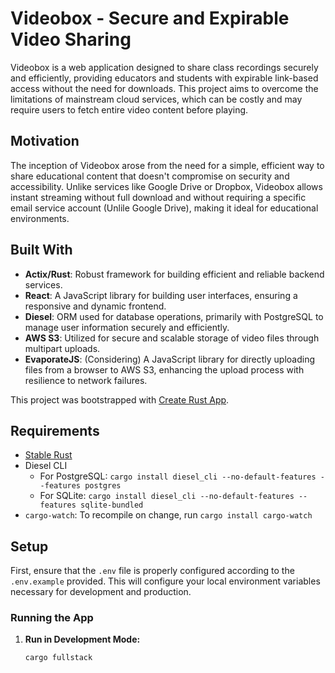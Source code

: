 # Videobox - Secure and Expirable Video Sharing

Videobox is a web application designed to share class recordings securely and efficiently, providing educators and students with expirable link-based access without the need for downloads. This project aims to overcome the limitations of mainstream cloud services, which can be costly and may require users to fetch entire video content before playing.

## Motivation

The inception of Videobox arose from the need for a simple, efficient way to share educational content that doesn't compromise on security and accessibility. Unlike services like Google Drive or Dropbox, Videobox allows instant streaming without full download and without requiring a specific email service account (Unlile Google Drive), making it ideal for educational environments.

## Built With

- **Actix/Rust**: Robust framework for building efficient and reliable backend services.
- **React**: A JavaScript library for building user interfaces, ensuring a responsive and dynamic frontend.
- **Diesel**: ORM used for database operations, primarily with PostgreSQL to manage user information securely and efficiently.
- **AWS S3**: Utilized for secure and scalable storage of video files through multipart uploads.
- **EvaporateJS**: (Considering) A JavaScript library for directly uploading files from a browser to AWS S3, enhancing the upload process with resilience to network failures.

This project was bootstrapped with [Create Rust App](https://github.com/wulf/create-rust-app).

## Requirements

- [Stable Rust](https://www.rust-lang.org/tools/install)
- Diesel CLI
  - For PostgreSQL: `cargo install diesel_cli --no-default-features --features postgres`
  - For SQLite: `cargo install diesel_cli --no-default-features --features sqlite-bundled`
- `cargo-watch`: To recompile on change, run `cargo install cargo-watch`

## Setup

First, ensure that the `.env` file is properly configured according to the `.env.example` provided. This will configure your local environment variables necessary for development and production.

### Running the App

1. **Run in Development Mode:**
   ```sh
   cargo fullstack
